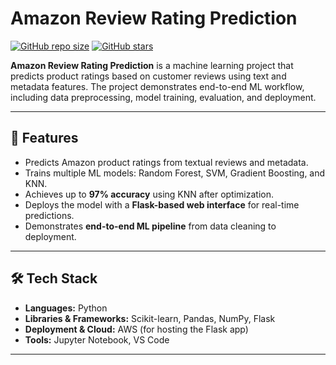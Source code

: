 # Amazon Review Rating Prediction

[![GitHub repo size](https://img.shields.io/github/repo-size/Hemalatha0807/Amazon-Review-Prediction)](https://github.com/Hemalatha0807/Amazon-Review-Prediction)
[![GitHub stars](https://img.shields.io/github/stars/Hemalatha0807/Amazon-Review-Prediction?style=social)](https://github.com/Hemalatha0807/Amazon-Review-Prediction)

**Amazon Review Rating Prediction** is a machine learning project that predicts product ratings based on customer reviews using text and metadata features. The project demonstrates end-to-end ML workflow, including data preprocessing, model training, evaluation, and deployment.

---

## 🚀 Features
- Predicts Amazon product ratings from textual reviews and metadata.  
- Trains multiple ML models: Random Forest, SVM, Gradient Boosting, and KNN.  
- Achieves up to **97% accuracy** using KNN after optimization.  
- Deploys the model with a **Flask-based web interface** for real-time predictions.  
- Demonstrates **end-to-end ML pipeline** from data cleaning to deployment.

---

## 🛠 Tech Stack
- **Languages:** Python  
- **Libraries & Frameworks:** Scikit-learn, Pandas, NumPy, Flask  
- **Deployment & Cloud:** AWS (for hosting the Flask app)  
- **Tools:** Jupyter Notebook, VS Code

---
